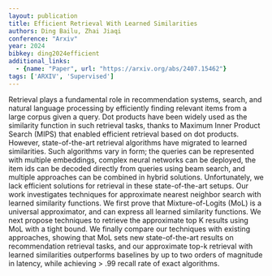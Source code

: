 ```yaml
---
layout: publication
title: Efficient Retrieval With Learned Similarities
authors: Ding Bailu, Zhai Jiaqi
conference: "Arxiv"
year: 2024
bibkey: ding2024efficient
additional_links:
  - {name: "Paper", url: "https://arxiv.org/abs/2407.15462"}
tags: ['ARXIV', 'Supervised']
---
```

Retrieval plays a fundamental role in recommendation systems, search, and natural language processing by efficiently finding relevant items from a large corpus given a query. Dot products have been widely used as the similarity function in such retrieval tasks, thanks to Maximum Inner Product Search (MIPS) that enabled efficient retrieval based on dot products. However, state-of-the-art retrieval algorithms have migrated to learned similarities. Such algorithms vary in form; the queries can be represented with multiple embeddings, complex neural networks can be deployed, the item ids can be decoded directly from queries using beam search, and multiple approaches can be combined in hybrid solutions. Unfortunately, we lack efficient solutions for retrieval in these state-of-the-art setups. Our work investigates techniques for approximate nearest neighbor search with learned similarity functions. We first prove that Mixture-of-Logits (MoL) is a universal approximator, and can express all learned similarity functions. We next propose techniques to retrieve the approximate top K results using MoL with a tight bound. We finally compare our techniques with existing approaches, showing that MoL sets new state-of-the-art results on recommendation retrieval tasks, and our approximate top-k retrieval with learned similarities outperforms baselines by up to two orders of magnitude in latency, while achieving > .99 recall rate of exact algorithms.
